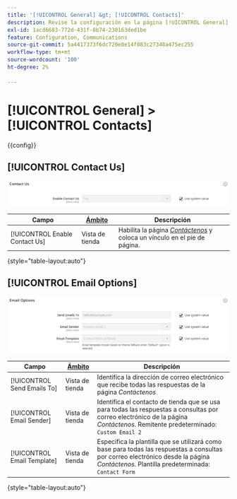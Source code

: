 ```yaml
---
title: '[!UICONTROL General] &gt; [!UICONTROL Contacts]'
description: Revise la configuración en la página [!UICONTROL General] &gt; [!UICONTROL Contacts] del administrador de Commerce.
exl-id: 1acd6683-772d-431f-8b74-230163ded1be
feature: Configuration, Communications
source-git-commit: 5a4417373f6dc720e8e14f883c27348a475ec255
workflow-type: tm+mt
source-wordcount: '100'
ht-degree: 2%

---
```


# [!UICONTROL General] > [!UICONTROL Contacts]

{{config}}

## [!UICONTROL Contact Us]

![Contáctenos](./assets/contacts-contact-us.png)<!-- zoom -->

<!-- [Contact Us](https://experienceleague.adobe.com/en/docs/commerce-admin/start/setup/store-details#contact-us-form) -->

| Campo | [Ámbito](../../getting-started/websites-stores-views.md#scope-settings) | Descripción |
|--- |--- |--- |
| [!UICONTROL Enable Contact Us] | Vista de tienda | Habilita la página [_Contáctenos_](../../getting-started/store-details.md#contact-us-form) y coloca un vínculo en el pie de página. |

{style="table-layout:auto"}

## [!UICONTROL Email Options]

![Opciones de correo electrónico](./assets/contacts-email-options.png)<!-- zoom -->

<!-- [Email Options](https://experienceleague.adobe.com/en/docs/commerce-admin/start/setup/store-details#contact-us-form) -->

| Campo | [Ámbito](../../getting-started/websites-stores-views.md#scope-settings) | Descripción |
|--- |--- |--- |
| [!UICONTROL Send Emails To] | Vista de tienda | Identifica la dirección de correo electrónico que recibe todas las respuestas de la página _Contáctenos_ |
| [!UICONTROL Email Sender] | Vista de tienda | Identifica el contacto de tienda que se usa para todas las respuestas a consultas por correo electrónico de la página _Contáctenos_. Remitente predeterminado: `Custom Email 2` |
| [!UICONTROL Email Template] | Vista de tienda | Especifica la plantilla que se utilizará como base para todas las respuestas a consultas por correo electrónico desde la página _Contáctenos_. Plantilla predeterminada: `Contact Form` |

{style="table-layout:auto"}
